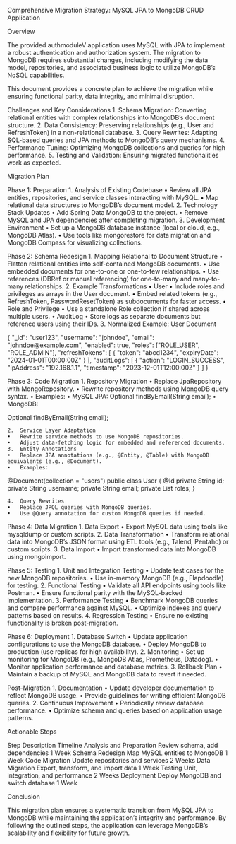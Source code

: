 Comprehensive Migration Strategy: MySQL JPA to MongoDB CRUD Application

Overview

The provided authmoduleV application uses MySQL with JPA to implement a robust authentication and authorization system. The migration to MongoDB requires substantial changes, including modifying the data model, repositories, and associated business logic to utilize MongoDB’s NoSQL capabilities.

This document provides a concrete plan to achieve the migration while ensuring functional parity, data integrity, and minimal disruption.

Challenges and Key Considerations
	1.	Schema Migration: Converting relational entities with complex relationships into MongoDB’s document structure.
	2.	Data Consistency: Preserving relationships (e.g., User and RefreshToken) in a non-relational database.
	3.	Query Rewrites: Adapting SQL-based queries and JPA methods to MongoDB’s query mechanisms.
	4.	Performance Tuning: Optimizing MongoDB collections and queries for high performance.
	5.	Testing and Validation: Ensuring migrated functionalities work as expected.

Migration Plan

Phase 1: Preparation
	1.	Analysis of Existing Codebase
	•	Review all JPA entities, repositories, and service classes interacting with MySQL.
	•	Map relational data structures to MongoDB’s document model.
	2.	Technology Stack Updates
	•	Add Spring Data MongoDB to the project.
	•	Remove MySQL and JPA dependencies after completing migration.
	3.	Development Environment
	•	Set up a MongoDB database instance (local or cloud, e.g., MongoDB Atlas).
	•	Use tools like mongorestore for data migration and MongoDB Compass for visualizing collections.

Phase 2: Schema Redesign
	1.	Mapping Relational to Document Structure
	•	Flatten relational entities into self-contained MongoDB documents.
	•	Use embedded documents for one-to-one or one-to-few relationships.
	•	Use references (DBRef or manual referencing) for one-to-many and many-to-many relationships.
	2.	Example Transformations
	•	User
	•	Include roles and privileges as arrays in the User document.
	•	Embed related tokens (e.g., RefreshToken, PasswordResetToken) as subdocuments for faster access.
	•	Role and Privilege
	•	Use a standalone Role collection if shared across multiple users.
	•	AuditLog
	•	Store logs as separate documents but reference users using their IDs.
	3.	Normalized Example: User Document

{
  "_id": "user123",
  "username": "johndoe",
  "email": "johndoe@example.com",
  "enabled": true,
  "roles": ["ROLE_USER", "ROLE_ADMIN"],
  "refreshTokens": [
    {
      "token": "abcd1234",
      "expiryDate": "2024-01-01T00:00:00Z"
    }
  ],
  "auditLogs": [
    {
      "action": "LOGIN_SUCCESS",
      "ipAddress": "192.168.1.1",
      "timestamp": "2023-12-01T12:00:00Z"
    }
  ]
}

Phase 3: Code Migration
	1.	Repository Migration
	•	Replace JpaRepository with MongoRepository.
	•	Rewrite repository methods using MongoDB query syntax.
	•	Examples:
	•	MySQL JPA: Optional<User> findByEmail(String email);
	•	MongoDB:

Optional<User> findByEmail(String email);


	2.	Service Layer Adaptation
	•	Rewrite service methods to use MongoDB repositories.
	•	Adjust data-fetching logic for embedded and referenced documents.
	3.	Entity Annotations
	•	Replace JPA annotations (e.g., @Entity, @Table) with MongoDB equivalents (e.g., @Document).
	•	Examples:

@Document(collection = "users")
public class User {
  @Id
  private String id;
  private String username;
  private String email;
  private List<String> roles;
}


	4.	Query Rewrites
	•	Replace JPQL queries with MongoDB queries.
	•	Use @Query annotation for custom MongoDB queries if needed.

Phase 4: Data Migration
	1.	Data Export
	•	Export MySQL data using tools like mysqldump or custom scripts.
	2.	Data Transformation
	•	Transform relational data into MongoDB’s JSON format using ETL tools (e.g., Talend, Pentaho) or custom scripts.
	3.	Data Import
	•	Import transformed data into MongoDB using mongoimport.

Phase 5: Testing
	1.	Unit and Integration Testing
	•	Update test cases for the new MongoDB repositories.
	•	Use in-memory MongoDB (e.g., Flapdoodle) for testing.
	2.	Functional Testing
	•	Validate all API endpoints using tools like Postman.
	•	Ensure functional parity with the MySQL-backed implementation.
	3.	Performance Testing
	•	Benchmark MongoDB queries and compare performance against MySQL.
	•	Optimize indexes and query patterns based on results.
	4.	Regression Testing
	•	Ensure no existing functionality is broken post-migration.

Phase 6: Deployment
	1.	Database Switch
	•	Update application configurations to use the MongoDB database.
	•	Deploy MongoDB to production (use replicas for high availability).
	2.	Monitoring
	•	Set up monitoring for MongoDB (e.g., MongoDB Atlas, Prometheus, Datadog).
	•	Monitor application performance and database metrics.
	3.	Rollback Plan
	•	Maintain a backup of MySQL and MongoDB data to revert if needed.

Post-Migration
	1.	Documentation
	•	Update developer documentation to reflect MongoDB usage.
	•	Provide guidelines for writing efficient MongoDB queries.
	2.	Continuous Improvement
	•	Periodically review database performance.
	•	Optimize schema and queries based on application usage patterns.

Actionable Steps

Step	Description	Timeline
Analysis and Preparation	Review schema, add dependencies	1 Week
Schema Redesign	Map MySQL entities to MongoDB	1 Week
Code Migration	Update repositories and services	2 Weeks
Data Migration	Export, transform, and import data	1 Week
Testing	Unit, integration, and performance	2 Weeks
Deployment	Deploy MongoDB and switch database	1 Week

Conclusion

This migration plan ensures a systematic transition from MySQL JPA to MongoDB while maintaining the application’s integrity and performance. By following the outlined steps, the application can leverage MongoDB’s scalability and flexibility for future growth.
